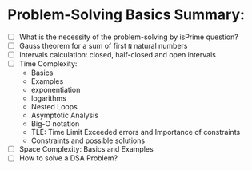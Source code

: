 # Problem-Solving Basics Summary:

- [ ] What is the necessity of the problem-solving by isPrime question?
- [ ] Gauss theorem for a sum of first `N` natural numbers
- [ ] Intervals calculation: closed, half-closed and open intervals
- [ ] Time Complexity: 
  - Basics
  - Examples
  - exponentiation
  - logarithms
  - Nested Loops
  - Asymptotic Analysis
  - Big-O notation
  - TLE: Time Limit Exceeded errors and Importance of constraints
  - Constraints and possible solutions
- [ ] Space Complexity: Basics and Examples
- [ ] How to solve a DSA Problem? 
